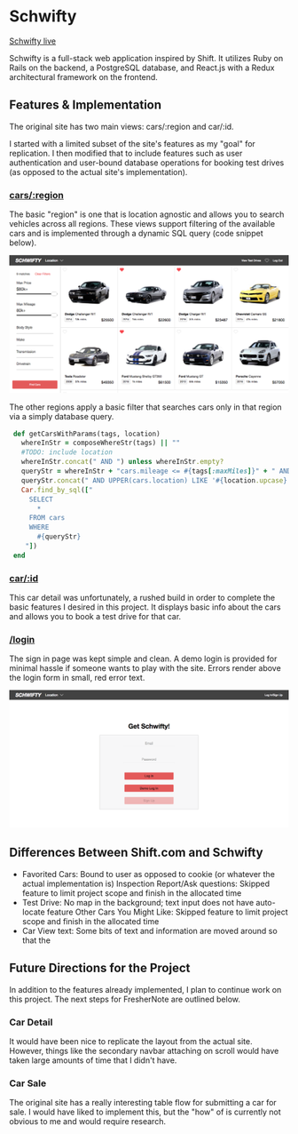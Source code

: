 # Schwifty

[Schwifty live][heroku]

[heroku]: https://schwifty.herokuapp.com/

Schwifty is a full-stack web application inspired by Shift.  It utilizes Ruby on Rails on the backend, a PostgreSQL database, and React.js with a Redux architectural framework on the frontend.  

## Features & Implementation

 The original site has two main views: cars/:region and car/:id.

 I started with a limited subset of the site's features as my "goal" for replication. I then modified that to include features such as user authentication and user-bound database operations for booking test drives (as opposed to the actual site's implementation).

### [cars/:region]
[cars/:region]: https://schwifty.herokuapp.com/#/cars

 The basic "region" is one that is location agnostic and allows you to search vehicles across all regions. These views support filtering of the available cars and is implemented through a dynamic SQL query (code snippet below).
 
 ![image of search page](./readme_images/default_region.png)
 
 The other regions apply a basic filter that searches cars only in that region via a simply database query.
 
 ```Ruby
  def getCarsWithParams(tags, location)
    whereInStr = composeWhereStr(tags) || ""
    #TODO: include location
    whereInStr.concat(" AND ") unless whereInStr.empty?
    queryStr = whereInStr + "cars.mileage <= #{tags[:maxMiles]}" + " AND cars.price <= #{tags[:maxPrice]}"
    queryStr.concat(" AND UPPER(cars.location) LIKE '#{location.upcase}'") unless location.empty?
    Car.find_by_sql(["
      SELECT 
        *
      FROM cars
      WHERE 
        #{queryStr}
     "])
  end
```

### [car/:id]
[car/:id]: https://schwifty.herokuapp.com/#/car/1

This car detail was unfortunately, a rushed build in order to complete the basic features I desired in this project. It displays basic info about the cars and allows you to book a test drive for that car.


### [/login]
[/login]: https://schwifty.herokuapp.com/#/login

The sign in page was kept simple and clean. A demo login is provided for minimal hassle if someone wants to play with the site. Errors render above the login form in small, red error text. 

 ![image of search page](./readme_images/login.png)

## Differences Between Shift.com and Schwifty

 * Favorited Cars: Bound to user as opposed to cookie (or whatever the actual implementation is)
 Inspection Report/Ask questions: Skipped feature to limit project scope and finish in the allocated time
 * Test Drive: No map in the background; text input does not have auto-locate feature
 Other Cars You Might Like: Skipped feature to limit project scope and finish in the allocated time
 * Car View text: Some bits of text and information are moved around so that the 

## Future Directions for the Project

In addition to the features already implemented, I plan to continue work on this project.  The next steps for FresherNote are outlined below.

### Car Detail
It would have been nice to replicate the layout from the actual site. However, things like the secondary navbar attaching on scroll would have taken large amounts of time that I didn't have.

### Car Sale

The original site has a really interesting table flow for submitting a car for sale. I would have liked to implement this, but the "how" of is currently not obvious to me and would require research.
